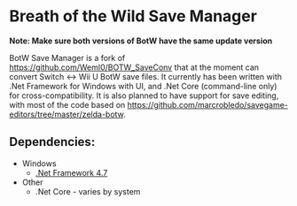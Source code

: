 # Breath of the Wild Save Manager

**Note: Make sure both versions of BotW have the same update version**

BotW Save Manager is a fork of https://github.com/WemI0/BOTW_SaveConv that at the moment can convert Switch <-> Wii U BotW save files. It currently has been written with .Net Framework for Windows with UI, and .Net Core (command-line only) for cross-compatibility. It is also planned to have support for save editing, with most of the code based on https://github.com/marcrobledo/savegame-editors/tree/master/zelda-botw.

## Dependencies:

* Windows
  * [.Net Framework 4.7](https://www.microsoft.com/en-us/download/details.aspx?id=55170)
* Other
  * .Net Core - varies by system
